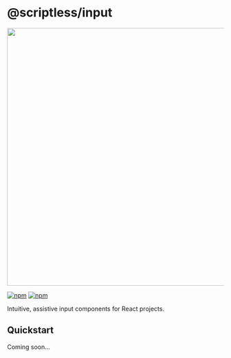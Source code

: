 
# @scriptless/input

<img src="https://siteless.co/assets/image/5710239819104256" width="600" />

[![npm](https://img.shields.io/npm/dt/@scriptless/input.svg?style=flat-square)](https://www.npmjs.com/package/@scriptless/input)
[![npm](https://img.shields.io/npm/v/@scriptless/input.svg?style=flat-square)](https://www.npmjs.com/package/@scriptless/input)

Intuitive, assistive input components for React projects.

## Quickstart

Coming soon...